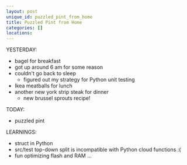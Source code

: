 ```yaml
---
layout: post
unique_id: puzzled_pint_from_home
title: Puzzled Pint from Home
categories: []
locations: 
---
```


YESTERDAY:
* bagel for breakfast
* got up around 6 am for some reason
* couldn't go back to sleep
  * figured out my strategy for Python unit testing
* Ikea meatballs for lunch
* another new york strip steak for dinner
  * new brussel sprouts recipe!

TODAY:
* puzzled pint

LEARNINGS:
* struct in Python
* src/test top-down split is incompatible with Python cloud functions :(
* fun optimizing flash and RAM ...
